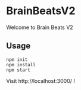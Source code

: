 # BrainBeatsV2
Welcome to Brain Beats V2

## Usage
```
npm init
npm install
npm start
```
Visit http://localhost:3000/ !
